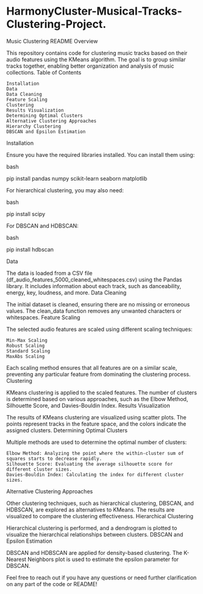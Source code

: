 # HarmonyCluster-Musical-Tracks-Clustering-Project.
Music Clustering README
Overview

This repository contains code for clustering music tracks based on their audio features using the KMeans algorithm. The goal is to group similar tracks together, enabling better organization and analysis of music collections.
Table of Contents

    Installation
    Data
    Data Cleaning
    Feature Scaling
    Clustering
    Results Visualization
    Determining Optimal Clusters
    Alternative Clustering Approaches
    Hierarchy Clustering
    DBSCAN and Epsilon Estimation

Installation

Ensure you have the required libraries installed. You can install them using:

bash

pip install pandas numpy scikit-learn seaborn matplotlib

For hierarchical clustering, you may also need:

bash

pip install scipy

For DBSCAN and HDBSCAN:

bash

pip install hdbscan

Data

The data is loaded from a CSV file (df_audio_features_5000_cleaned_whitespaces.csv) using the Pandas library. It includes information about each track, such as danceability, energy, key, loudness, and more.
Data Cleaning

The initial dataset is cleaned, ensuring there are no missing or erroneous values. The clean_data function removes any unwanted characters or whitespaces.
Feature Scaling

The selected audio features are scaled using different scaling techniques:

    Min-Max Scaling
    Robust Scaling
    Standard Scaling
    MaxAbs Scaling

Each scaling method ensures that all features are on a similar scale, preventing any particular feature from dominating the clustering process.
Clustering

KMeans clustering is applied to the scaled features. The number of clusters is determined based on various approaches, such as the Elbow Method, Silhouette Score, and Davies-Bouldin Index.
Results Visualization

The results of KMeans clustering are visualized using scatter plots. The points represent tracks in the feature space, and the colors indicate the assigned clusters.
Determining Optimal Clusters

Multiple methods are used to determine the optimal number of clusters:

    Elbow Method: Analyzing the point where the within-cluster sum of squares starts to decrease rapidly.
    Silhouette Score: Evaluating the average silhouette score for different cluster sizes.
    Davies-Bouldin Index: Calculating the index for different cluster sizes.

Alternative Clustering Approaches

Other clustering techniques, such as hierarchical clustering, DBSCAN, and HDBSCAN, are explored as alternatives to KMeans. The results are visualized to compare the clustering effectiveness.
Hierarchical Clustering

Hierarchical clustering is performed, and a dendrogram is plotted to visualize the hierarchical relationships between clusters.
DBSCAN and Epsilon Estimation

DBSCAN and HDBSCAN are applied for density-based clustering. The K-Nearest Neighbors plot is used to estimate the epsilon parameter for DBSCAN.

Feel free to reach out if you have any questions or need further clarification on any part of the code or README!
